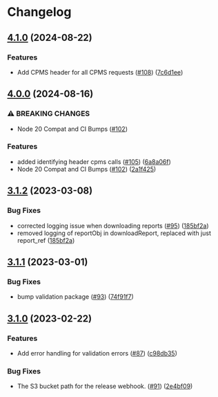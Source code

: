 # Changelog

## [4.1.0](https://github.com/dvsa/rsp-cpms-orchestration/compare/v4.0.0...v4.1.0) (2024-08-22)


### Features

* Add CPMS header for all CPMS requests ([#108](https://github.com/dvsa/rsp-cpms-orchestration/issues/108)) ([7c6d1ee](https://github.com/dvsa/rsp-cpms-orchestration/commit/7c6d1ee2ee4e7f0798ba8f890af1301e6d4663e2))

## [4.0.0](https://github.com/dvsa/rsp-cpms-orchestration/compare/v3.1.2...v4.0.0) (2024-08-16)


### ⚠ BREAKING CHANGES

* Node 20 Compat and CI Bumps ([#102](https://github.com/dvsa/rsp-cpms-orchestration/issues/102))

### Features

* added identifying header cpms calls ([#105](https://github.com/dvsa/rsp-cpms-orchestration/issues/105)) ([6a8a06f](https://github.com/dvsa/rsp-cpms-orchestration/commit/6a8a06ffadc37969f6145cd10e0da86c3675013c))
* Node 20 Compat and CI Bumps ([#102](https://github.com/dvsa/rsp-cpms-orchestration/issues/102)) ([2a1f425](https://github.com/dvsa/rsp-cpms-orchestration/commit/2a1f425d269682f42c9281f5fa29b811126e8aef))

## [3.1.2](https://github.com/dvsa/rsp-cpms-orchestration/compare/v3.1.1...v3.1.2) (2023-03-08)


### Bug Fixes

* corrected logging issue when downloading reports ([#95](https://github.com/dvsa/rsp-cpms-orchestration/issues/95)) ([185bf2a](https://github.com/dvsa/rsp-cpms-orchestration/commit/185bf2a343878419188bef4564945d1c6a0dcd19))
* removed logging of reportObj in downloadReport, replaced with just report_ref ([185bf2a](https://github.com/dvsa/rsp-cpms-orchestration/commit/185bf2a343878419188bef4564945d1c6a0dcd19))

## [3.1.1](https://github.com/dvsa/rsp-cpms-orchestration/compare/v3.1.0...v3.1.1) (2023-03-01)


### Bug Fixes

* bump validation package ([#93](https://github.com/dvsa/rsp-cpms-orchestration/issues/93)) ([74f91f7](https://github.com/dvsa/rsp-cpms-orchestration/commit/74f91f70a6358ade656886e67cdd53c705adf31d))

## [3.1.0](https://github.com/dvsa/rsp-cpms-orchestration/compare/v3.0.0...v3.1.0) (2023-02-22)


### Features

* Add error handling for validation errors ([#87](https://github.com/dvsa/rsp-cpms-orchestration/issues/87)) ([c98db35](https://github.com/dvsa/rsp-cpms-orchestration/commit/c98db3555b0acbfcf22d1d2514a01ce402b273f5))


### Bug Fixes

* The S3 bucket path for the release webhook.  ([#91](https://github.com/dvsa/rsp-cpms-orchestration/issues/91)) ([2e4bf09](https://github.com/dvsa/rsp-cpms-orchestration/commit/2e4bf09b5b80fe50a5535ed07edaec010eb2771b))

